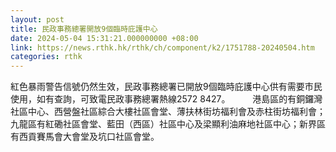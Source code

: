 ```yaml
---
layout: post
title: 民政事務總署開放9個臨時庇護中心
date: 2024-05-04 15:31:21.000000000 +08:00
link: https://news.rthk.hk/rthk/ch/component/k2/1751788-20240504.htm
categories: rthk
---
```


紅色暴雨警告信號仍然生效，民政事務總署已開放9個臨時庇護中心供有需要市民使用，如有查詢，可致電民政事務總署熱線2572 8427。
　　
港島區的有銅鑼灣社區中心、西營盤社區綜合大樓社區會堂、薄扶林街坊福利會及赤柱街坊福利會；九龍區有紅磡社區會堂、藍田（西區）社區中心及梁顯利油麻地社區中心；新界區有西貢賽馬會大會堂及坑口社區會堂。
